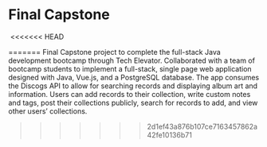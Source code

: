 # Final Capstone
​
<<<<<<< HEAD

=======
Final Capstone project to complete the full-stack Java development bootcamp through Tech Elevator. Collaborated with a team of bootcamp students to implement a full-stack, single page web application designed with Java, Vue.js, and a PostgreSQL database. The app consumes the Discogs API to allow for searching records and displaying album art and information. Users can add records to their collection, write custom notes and tags, post their collections publicly, search for records to add, and view other users’ collections.
>>>>>>> 2d1ef43a876b107ce7163457862a42fe10136b71
